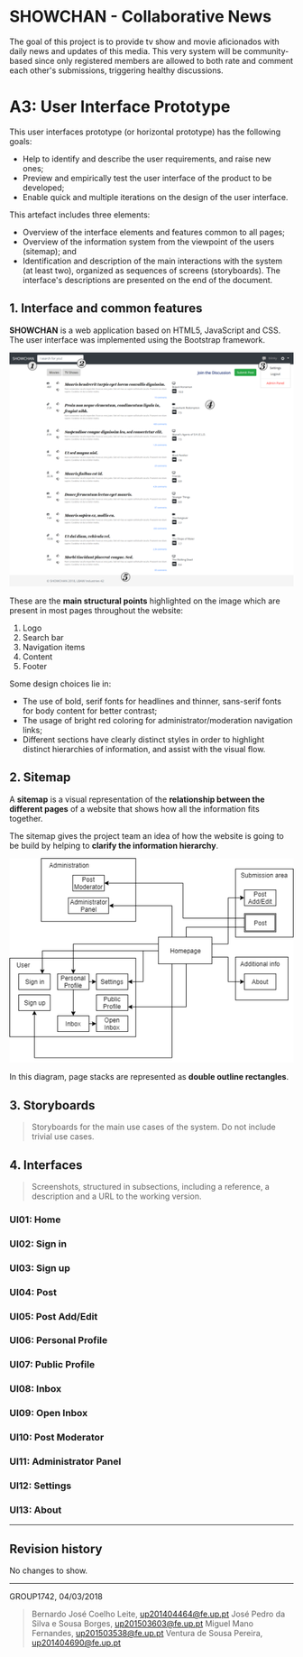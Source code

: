 # SHOWCHAN - Collaborative News
The goal of this project is to provide tv show and movie aficionados with daily news and updates of this media. This very system will be community-based since only registered members are allowed to both rate and comment each other's submissions, triggering healthy discussions.

# A3: User Interface Prototype

This user interfaces prototype (or horizontal prototype) has the following goals:

* Help to identify and describe the user requirements, and raise new ones;
* Preview and empirically test the user interface of the product to be developed;
* Enable quick and multiple iterations on the design of the user interface.

This artefact includes three elements:

* Overview of the interface elements and features common to all pages;
* Overview of the information system from the viewpoint of the users (sitemap); and
* Identification and description of the main interactions with the system (at least two), organized as sequences of screens (storyboards).
The interface's descriptions are presented on the end of the document.

## 1. Interface and common features

**SHOWCHAN** is a web application based on HTML5, JavaScript and CSS. The user interface was implemented using the Bootstrap framework.
<p align="center"><img src="screenshots/common-features.png"></p>

These are the **main structural points** highlighted on the image which are present in most pages throughout the website:
1. Logo
2. Search bar
3. Navigation items
4. Content
5. Footer

Some design choices lie in:
* The use of bold, serif fonts for headlines and thinner, sans-serif fonts for body content for better contrast;
* The usage of bright red coloring for administrator/moderation navigation links;
* Different sections have clearly distinct styles in order to highlight distinct hierarchies of information, and assist with the visual flow.


## 2. Sitemap
 
A **sitemap** is a visual representation of the **relationship between the different pages** of a website that shows how all the information fits together.

The sitemap gives the project team an idea of how the website is going to be build by helping to **clarify the information hierarchy**.

<p align="center"><img src="screenshots/sitemap.png"></p>

In this diagram, page stacks are represented as **double outline rectangles**.
 
## 3. Storyboards
 
> Storyboards for the main use cases of the system.
> Do not include trivial use cases.
 
## 4. Interfaces
 
> Screenshots, structured in subsections, including a reference, a description and a URL to the working version.
 
### UI01: Home

### UI02: Sign in

### UI03: Sign up

### UI04: Post

### UI05: Post Add/Edit

### UI06: Personal Profile

### UI07: Public Profile

### UI08: Inbox

### UI09: Open Inbox

### UI10: Post Moderator

### UI11: Administrator Panel

### UI12: Settings

### UI13: About
 
***
 
## Revision history
 
No changes to show.
 
***
 
GROUP1742, 04/03/2018
 
> Bernardo José Coelho Leite, up201404464@fe.up.pt
> José Pedro da Silva e Sousa Borges, up201503603@fe.up.pt
> Miguel Mano Fernandes, up201503538@fe.up.pt
> Ventura de Sousa Pereira, up201404690@fe.up.pt
